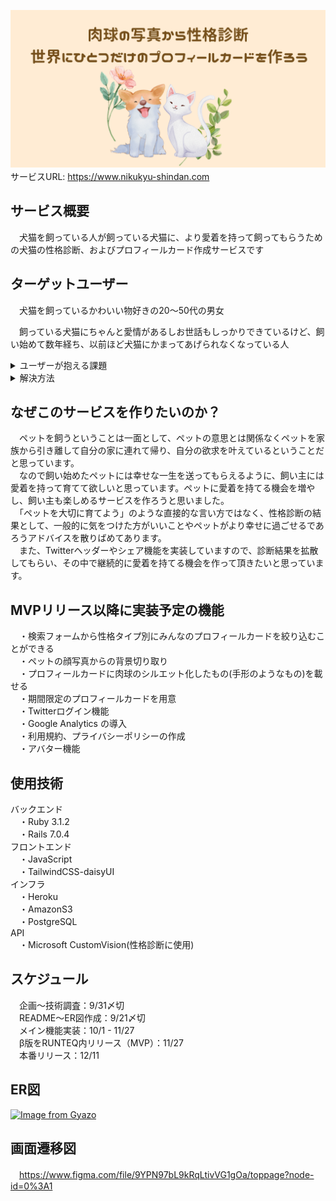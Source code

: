 ![ロゴ画像](app/assets/images/ogp.png)
　サービスURL: https://www.nikukyu-shindan.com
## サービス概要

　犬猫を飼っている人が飼っている犬猫に、より愛着を持って飼ってもらうための犬猫の性格診断、およびプロフィールカード作成サービスです

## ターゲットユーザー

　犬猫を飼っているかわいい物好きの20〜50代の男女

　飼っている犬猫にちゃんと愛情があるしお世話もしっかりできているけど、飼い始めて数年経ち、以前ほど犬猫にかまってあげられなくなっている人<br>

<details>
 <summary>ユーザーが抱える課題</summary>
　犬猫を飼い始めた当初は小さかったしすごく可愛くて愛情を持って育ててきた<br>
　今も可愛いと思うしお世話もしっかりできているが、飼い始めた当初よりはかまってあげられていない
</details>

<details>
 <summary>解決方法</summary>
　①肉球の性格診断結果を通して犬猫の行動、性格により興味を持ってもらう<br>
　②プロフィールカードをSNSプロフィールに設定していただくことで、さらに身近に犬猫を感じてもらう<br>
　③シェア機能による性格診断結果やプロフィールカードの共有で、飼い主同士のコミュニケーションをしてもらう<br>
　これら①〜③を通して飼い主が犬猫を意識するきっかけを多くつくり、今までより愛着を持って飼ってもらう
</details>

## なぜこのサービスを作りたいのか？<br>
　ペットを飼うということは一面として、ペットの意思とは関係なくペットを家族から引き離して自分の家に連れて帰り、自分の欲求を叶えているということだと思っています。<br>
　なので飼い始めたペットには幸せな一生を送ってもらえるように、飼い主には愛着を持って育てて欲しいと思っています。ペットに愛着を持てる機会を増やし、飼い主も楽しめるサービスを作ろうと思いました。<br>
　「ペットを大切に育てよう」のような直接的な言い方ではなく、性格診断の結果として、一般的に気をつけた方がいいことやペットがより幸せに過ごせるであろうアドバイスを散りばめてあります。<br>
　また、Twitterヘッダーやシェア機能を実装していますので、診断結果を拡散してもらい、その中で継続的に愛着を持てる機会を作って頂きたいと思っています。

## MVPリリース以降に実装予定の機能

　・検索フォームから性格タイプ別にみんなのプロフィールカードを絞り込むことができる<br>
　・ペットの顔写真からの背景切り取り<br>
　・プロフィールカードに肉球のシルエット化したもの(手形のようなもの)を載せる<br>
　・期間限定のプロフィールカードを用意<br>
　・Twitterログイン機能<br>
　・Google Analytics の導入<br>
　・利用規約、プライバシーポリシーの作成<br>
　・アバター機能<br>

## 使用技術
バックエンド<br>
　・Ruby 3.1.2<br>
　・Rails 7.0.4<br>
フロントエンド<br>
　・JavaScript<br>
　・TailwindCSS-daisyUI<br>
インフラ<br>
　・Heroku<br>
　・AmazonS3<br>
　・PostgreSQL<br>
API<br>
　・Microsoft CustomVision(性格診断に使用)<br>

## スケジュール
　企画〜技術調査：9/31〆切<br>
　README〜ER図作成：9/21〆切<br>
　メイン機能実装：10/1 - 11/27<br>
　β版をRUNTEQ内リリース（MVP）：11/27<br>
　本番リリース：12/11<br>

## ER図
[![Image from Gyazo](https://i.gyazo.com/c56d6c07c8bc26b16488ba5c8b2ebd7c.png)](https://gyazo.com/c56d6c07c8bc26b16488ba5c8b2ebd7c)

## 画面遷移図
　https://www.figma.com/file/9YPN97bL9kRqLtivVG1gOa/toppage?node-id=0%3A1<br>
